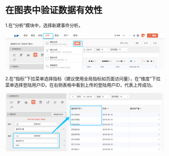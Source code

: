 # 在图表中验证数据有效性

1.在“分析”模块中，选择新建事件分析。

![](../.gitbook/assets/shijianfenxi.png)

2.在“指标”下拉菜单选择指标（建议使用全局指标如页面访问量），在“维度”下拉菜单选择登陆用户ID，在右侧表格中看到上传的登陆用户ID，代表上传成功。

![](../.gitbook/assets/useridsucess.png)

